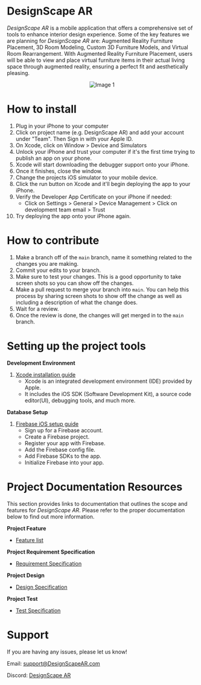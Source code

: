 # DesignScape AR

*DesignScape AR* is a mobile application that offers a comprehensive set of tools to enhance interior design experience. Some of the key features we are planning for *DesignScape AR* are: Augmented Reality Furniture Placement, 3D Room Modeling, Custom 3D Furniture Models, and Virtual Room Rearrangement. With Augmented Reality Furniture Placement, users will be able to view and place virtual furniture items in their actual living space through augmented reality, ensuring a perfect fit and aesthetically pleasing.

<p align="center">
  <img src="https://media.giphy.com/media/4R63eQx8wyEda/giphy.gif" alt="Image 1" />
</p>

# How to install

1. Plug in your iPhone to your computer
2. Click on project name (e.g. DesignScape AR) and add your account under "Team". Then Sign in with your Apple ID.
3. On Xcode, click on Window > Device and Simulators
4. Unlock your iPhone and trust your computer if it's the first time trying to publish an app on your phone.
5. Xcode will start downloading the debugger support onto your iPhone.
6. Once it finishes, close the window.
7. Change the projects iOS simulator to your mobile device.
8. Click the run button on Xcode and it'll begin deploying the app to your iPhone.
9. Verify the Developer App Certificate on your iPhone if needed:
    - Click on Settings > General > Device Management > Click on development team email > Trust
10. Try deploying the app onto your iPhone again.

# How to contribute

1. Make a branch off of the `main` branch, name it something related to the changes you are making.
2. Commit your edits to your branch.
3. Make sure to test your changes. This is a good opportunity to take screen shots so you can show off the changes.
4. Make a pull request to merge your branch into `main`. You can help this process by sharing screen shots to show off the change as well as including a description of what the change does.
5. Wait for a review.
6. Once the review is done, the changes will get merged in to the `main` branch.

# Setting up the project tools

**Development Environment**

1. [Xcode installation guide](https://www.codecademy.com/article/installing-and-setting-up-xcode)
    - Xcode is an integrated development environment (IDE) provided by Apple.
    - It includes the iOS SDK (Software Development Kit), a source code editor(UI), debugging tools, and much more.

**Database Setup**

1. [Firebase iOS setup guide](https://firebase.google.com/docs/ios/setup)
    - Sign up for a Firebase account.
    - Create a Firebase project.
    - Register your app with Firebase.
    - Add the Firebase config file.
    - Add Firebase SDKs to the app.
    - Initialize Firebase into your app.

# Project Documentation Resources

This section provides links to documentation that outlines the scope and features for *DesignScape AR*. Please refer to the proper documentation below to find out more information.

**Project Feature**

- [Feature list](https://docs.google.com/document/d/1UlWkeYhW-Sqim8jK3MhHazHZVRE2Z84IKsM6e5LYiME/edit)

**Project Requirement Specification**

- [Requirement Specification](https://docs.google.com/document/d/1vIQscigbStM0-7yTIRIA7jfYKS0YQLXc8Un055WcKL4/edit)

**Project Design**

- [Design Specification](https://docs.google.com/document/d/1xE5PmYNLfhW6LXJMpOyJ0YykViZTHdtaCpgh2IZMWvs/edit)

**Project Test**

- [Test Specification](https://docs.google.com/document/d/1OvmOSIA3D_UNR7OjjtLwOg9HWtmfqIRCh86AGgLuuq4/edit#heading=h.6jynaot9cbnq)

# Support

If you are having any issues, please let us know!

Email: support@DesignScapeAR.com

Discord: [DesignScape AR](https://discord.gg/K7R47P3H)
